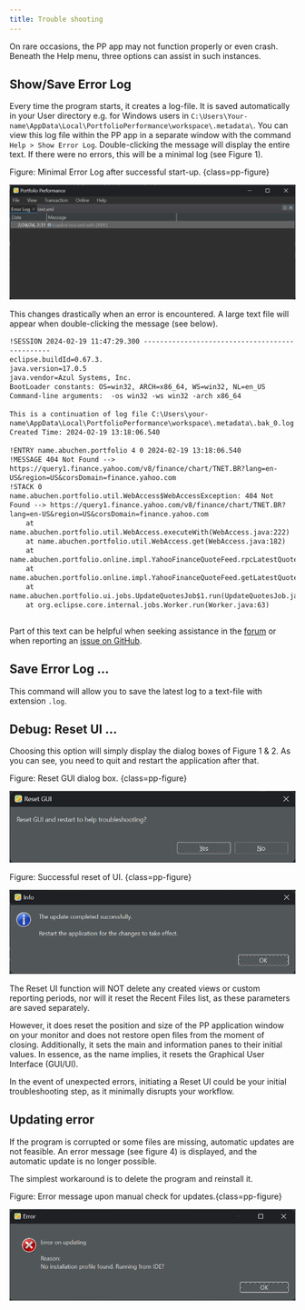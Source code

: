 ```yaml
---
title: Trouble shooting
---
```

On rare occasions, the PP app may not function properly or even crash. Beneath the Help menu, three options can assist in such instances.


## Show/Save Error Log

Every time the program starts, it creates a log-file. It is saved automatically in your User directory e.g. for Windows users in `C:\Users\Your-name\AppData\Local\PortfolioPerformance\workspace\.metadata\`. You can view this log file within the PP app in a separate window with the command `Help > Show Error Log`. Double-clicking the message will display the entire text. If there were no errors, this will be a minimal log (see Figure 1).

Figure: Minimal Error Log after successful start-up. {class=pp-figure}

![](./images/show-error-log-minimal.png)

This changes drastically when an error is encountered. A large text file will appear when double-clicking the message (see below).

```
!SESSION 2024-02-19 11:47:29.300 -----------------------------------------------
eclipse.buildId=0.67.3.
java.version=17.0.5
java.vendor=Azul Systems, Inc.
BootLoader constants: OS=win32, ARCH=x86_64, WS=win32, NL=en_US
Command-line arguments:  -os win32 -ws win32 -arch x86_64

This is a continuation of log file C:\Users\your-name\AppData\Local\PortfolioPerformance\workspace\.metadata\.bak_0.log
Created Time: 2024-02-19 13:18:06.540

!ENTRY name.abuchen.portfolio 4 0 2024-02-19 13:18:06.540
!MESSAGE 404 Not Found --> https://query1.finance.yahoo.com/v8/finance/chart/TNET.BR?lang=en-US&region=US&corsDomain=finance.yahoo.com
!STACK 0
name.abuchen.portfolio.util.WebAccess$WebAccessException: 404 Not Found --> https://query1.finance.yahoo.com/v8/finance/chart/TNET.BR?lang=en-US&region=US&corsDomain=finance.yahoo.com
	at name.abuchen.portfolio.util.WebAccess.executeWith(WebAccess.java:222)
	at name.abuchen.portfolio.util.WebAccess.get(WebAccess.java:182)
	at name.abuchen.portfolio.online.impl.YahooFinanceQuoteFeed.rpcLatestQuote(YahooFinanceQuoteFeed.java:61)
	at name.abuchen.portfolio.online.impl.YahooFinanceQuoteFeed.getLatestQuote(YahooFinanceQuoteFeed.java:69)
	at name.abuchen.portfolio.ui.jobs.UpdateQuotesJob$1.run(UpdateQuotesJob.java:244)
	at org.eclipse.core.internal.jobs.Worker.run(Worker.java:63)


```
Part of this text can be helpful when seeking assistance in the [forum](https://forum.portfolio-performance.info/) or when reporting an [issue on GitHub](https://github.com/portfolio-performance/portfolio/issues).

## Save Error Log ...

This command will allow you to save the latest log to a text-file with extension `.log`.

## Debug: Reset UI ...
Choosing this option will simply display the dialog boxes of Figure 1 & 2. As you can see, you need to quit and restart the application after that.

Figure: Reset GUI dialog box. {class=pp-figure}

![](./images/reset-UI.png)

Figure: Successful reset of UI. {class=pp-figure}

![](./images/reset-UI-successful.png)

The Reset UI function will NOT delete any created views or custom reporting periods, nor will it reset the Recent Files list, as these parameters are saved separately.

However, it does reset the position and size of the PP application window on your monitor and does not restore open files from the moment of closing. Additionally, it sets the main and information panes to their initial values. In essence, as the name implies, it resets the Graphical User Interface (GUI/UI).

In the event of unexpected errors, initiating a Reset UI could be your initial troubleshooting step, as it minimally disrupts your workflow.


## Updating error

If the program is corrupted or some files are missing, automatic updates are not feasible. An error message (see figure 4) is displayed, and the automatic update is no longer possible.

The simplest workaround is to delete the program and reinstall it.

Figure: Error message upon manual check for updates.{class=pp-figure}

![](./images/error-on-updating.png)